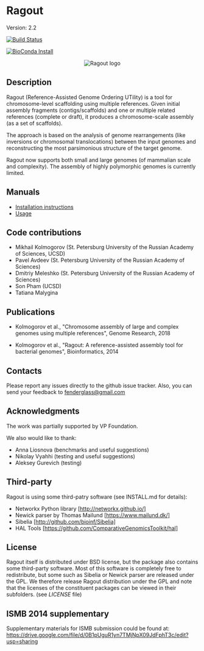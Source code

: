 Ragout
======

Version: 2.2


[![Build Status](https://travis-ci.org/fenderglass/Ragout.svg?branch=master)](https://travis-ci.org/fenderglass/Ragout)

[![BioConda Install](https://img.shields.io/conda/dn/bioconda/ragout.svg?style=flag&label=BioConda%20install)](https://anaconda.org/bioconda/ragout)

<p align="center">
  <img src="http://fenderglass.github.io/Ragout/images/ragout.png" alt="Ragout logo"/>
</p>

Description
-----------
Ragout (Reference-Assisted Genome Ordering UTility)
is a tool for chromosome-level scaffolding using multiple references. 
Given initial assembly fragments (contigs/scaffolds) and one or multiple 
related references (complete or draft), it produces a chromosome-scale assembly
(as a set of scaffolds).

The approach is based on the analysis of genome rearrangements
(like inversions or chromosomal translocations) between the input genomes
and reconstructing the most parsimonious structure of the target genome.

Ragout now supports both small and large genomes (of mammalian scale and complexity).
The assembly of highly polymorphic genomes is currently limited.


Manuals
-------

- [Installation instructions](docs/INSTALL.md)
- [Usage](docs/USAGE.md)


Code contributions
------------------
* Mikhail Kolmogorov (St. Petersburg University of the Russian Academy of Sciences, UCSD)
* Pavel Avdeev (St. Petersburg University of the Russian Academy of Sciences)
* Dmitriy Meleshko (St. Petersburg University of the Russian Academy of Sciences)
* Son Pham (UCSD)
* Tatiana Malygina


Publications
------------
* Kolmogorov et al., "Chromosome assembly of large and complex genomes using multiple references",
Genome Research, 2018

* Kolmogorov et al., "Ragout: A reference-assisted assembly tool for bacterial genomes",
Bioinformatics, 2014


Contacts
--------
Please report any issues directly to the github issue tracker.
Also, you can send your feedback to fenderglass@gmail.com


Acknowledgments
---------------
The work was partially supported by VP Foundation.

We also would like to thank:
* Anna Liosnova (benchmarks and useful suggestions)
* Nikolay Vyahhi (testing and useful suggestions)
* Aleksey Gurevich (testing)


Third-party
-----------
Ragout is using some third-patry software (see INSTALL.md for details):

* Networkx Python library [http://networkx.github.io/]
* Newick parser by Thomas Mailund [https://www.mailund.dk/]
* Sibelia [http://github.com/bioinf/Sibelia]
* HAL Tools [https://github.com/ComparativeGenomicsToolkit/hal]


License
-------
Ragout itself is distributed under BSD license, but the package also contains
some third-party software. Most of this software is completely free to redistribute,
but some such as Sibelia or Newick parser are released under the GPL. We therefore release
Ragout distribution under the GPL and note that the licenses of the constituent
packages can be viewed in their subfolders. (see *LICENSE* file)


ISMB 2014 supplementary
-----------------------

Supplementary materials for ISMB submission could be found at:
https://drive.google.com/file/d/0B1pUguR1yn7TMjNpX09JdFphT3c/edit?usp=sharing
